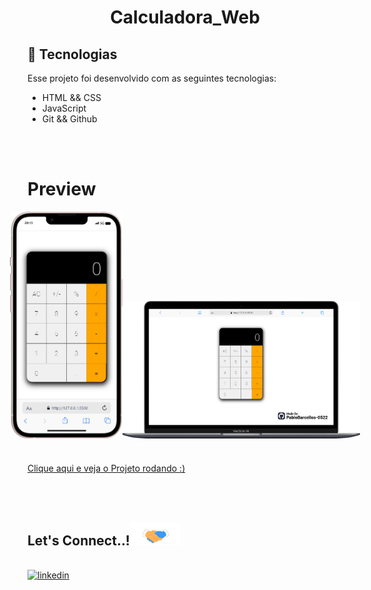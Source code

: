 <h1 align="center"> Calculadora_Web </h1>

## 🚀 Tecnologias

Esse projeto foi desenvolvido com as seguintes tecnologias:

- HTML && CSS
- JavaScript
- Git && Github

<br>
<br>

# Preview

<div style="display: flex; align-items: flex-end; justify-content: center;">
    <img width="180px" src="./resources/iPhone-13-Mini-127.0.0.1.png"/>
    <img width="380px" height="220px" src="./resources/Macbook-Air-127.0.0.1.png"/>
</div>

#

<a href="https://pablobarcellos-0522.github.io/Calculator/" target="_blank">Clique aqui e veja o Projeto rodando :)</a>

<br>
<br>

## <b> Let's Connect..!</b><img src="https://github.com/0xAbdulKhalid/0xAbdulKhalid/raw/main/assets/mdImages/handshake.gif" width ="80">

<br>
<a href="https://www.linkedin.com/in/pablobarcellos0522/" target="_blank">
<img src="https://img.shields.io/badge/linkedin:  Pablo Barcellos-%2300acee.svg?color=405DE6&style=for-the-badge&logo=linkedin&logoColor=white" alt=linkedin style="margin-bottom: 5px;"/>
</a>
